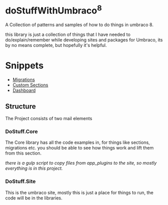 # doStuffWithUmbraco<sup>8</sup>

A Collection of patterns and samples of how to do things in
umbraco 8.

this library is just a collection of things that I have needed
to do/explain/remember while developing sites and packages for
Umbraco, its by no means complete, but hopefully it's helpful.

# Snippets
- [Migrations](/Src/DoStuff.Core/Migrations)
- [Custom Sections](/Src/DoStuff.Core/Sections)
- [Dashboard](/Src/DoStuff.Core/App_Plugins/DoStuff.Dashboard)


## Structure
The Project consists of two mail elements 

### DoStuff.Core 
The Core library has all the code examples in, for things
like sections, migrations etc. you should be able to see 
how things work and lift them from this section.

*there is a gulp script to copy files from app_plugins to the site, so 
mostly everything is in this project.*

### DoStuff.Site
This is the umbraco site, mostly this is just a place 
for things to run, the code will be in the libraries. 



